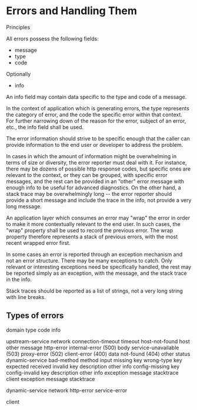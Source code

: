 # Errors and Handling Them

Principles

All errors possess the following fields:

- message
- type
- code

Optionally

- info

An info field may contain data specific to the type and code of a message.

In the context of application which is generating errors, the type represents the category of error, and the code the specific error within that context. For further narrowing down of the reason for the error, subject of an error, etc., the info field shall be used.

The error information should strive to be specific enough that the caller can provide information to the end user or developer to address the problem.

In cases in which the amount of information might be overwhelming in terms of size or diversity, the error reporter must deal with it. For instance, there may be dozens of possible http response codes, but specific ones are relevant to the context, or they can be grouped, with specific error messages, and the rest can be provided in an "other" error message with enough info to be useful for advanced diagnostics. On the other hand, a stack trace may be overwhelmingly long -- the error reporter should provide a short message and include the trace in the info, not provide a very long message.

An application layer which consumes an error may "wrap" the error in order to make it more contextually relevant to the end user. In such cases, the "wrap" property shall be used to record the previous error. The wrap property therefore represents a stack of previous errors, with the most recent wrapped error first.

In some cases an error is reported through an exception mechanism and not an error structure. There may be many exceptions to catch. Only relevant or interesting exceptions need be specifically handled, the rest may be reported simply as an exception, with the message, and the stack trace in the info.

Stack traces should be reported as a list of strings, not a very long string with line breaks.

## Types of errors

domain
  type
    code
        info

upstream-service
  network
    connection-timeout
      timeout
    host-not-found
      host
    other
      message
  http-error
    internal-error (500)
      body
    service-unavailable (503)
    proxy-error (502)
    client-error (400)
      data
    not-found (404)
    other
      status
dynamic-service
  bad-method
    method
  input
    missing
      key
    wrong-type
      key
      expected
      received
    invalid
      key
      description
      other info
  config-missing
    key
  config-invalid
    key
    description
    other info
  exception
    message
    stacktrace
client
  exception
    message
    stacktrace



dynamic-service
  network
  http-error
  service-error

client
